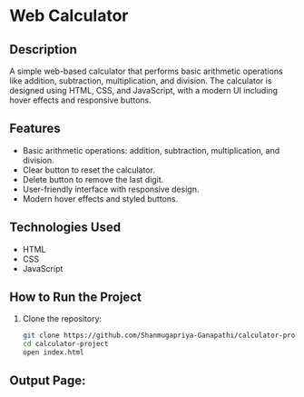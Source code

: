 # Web Calculator

## Description
A simple web-based calculator that performs basic arithmetic operations like addition, subtraction, multiplication, and division. The calculator is designed using HTML, CSS, and JavaScript, with a modern UI including hover effects and responsive buttons.

## Features
- Basic arithmetic operations: addition, subtraction, multiplication, and division.
- Clear button to reset the calculator.
- Delete button to remove the last digit.
- User-friendly interface with responsive design.
- Modern hover effects and styled buttons.
  
## Technologies Used
- HTML
- CSS
- JavaScript


## How to Run the Project
1. Clone the repository:
   ```bash
   git clone https://github.com/Shanmugapriya-Ganapathi/calculator-project.git
   cd calculator-project
   open index.html
   ```
## Output Page:


